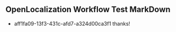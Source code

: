 ## OpenLocalization Workflow Test MarkDown
* aff1fa09-13f3-431c-afd7-a324d00ca3f1 thanks!

<!--HONumber=Aug16_HO3-->



